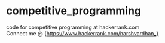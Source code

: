 # competitive_programming
code for competitive programming at hackerrank.com  
Connect me @ {https://www.hackerrank.com/harshvardhan_}
